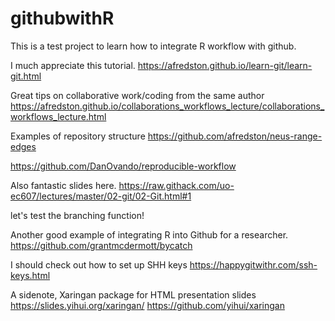 # githubwithR

This is a test project to learn how to integrate R workflow with github.

I much appreciate this tutorial.
https://afredston.github.io/learn-git/learn-git.html

Great tips on collaborative work/coding from the same author
https://afredston.github.io/collaborations_workflows_lecture/collaborations_workflows_lecture.html

Examples of repository structure
https://github.com/afredston/neus-range-edges

https://github.com/DanOvando/reproducible-workflow

Also fantastic slides here.
https://raw.githack.com/uo-ec607/lectures/master/02-git/02-Git.html#1


let's test the branching function!

Another good example of integrating R into Github for a researcher.
https://github.com/grantmcdermott/bycatch

I should check out how to set up SHH keys
https://happygitwithr.com/ssh-keys.html


A sidenote, Xaringan package for HTML presentation slides
https://slides.yihui.org/xaringan/
https://github.com/yihui/xaringan
